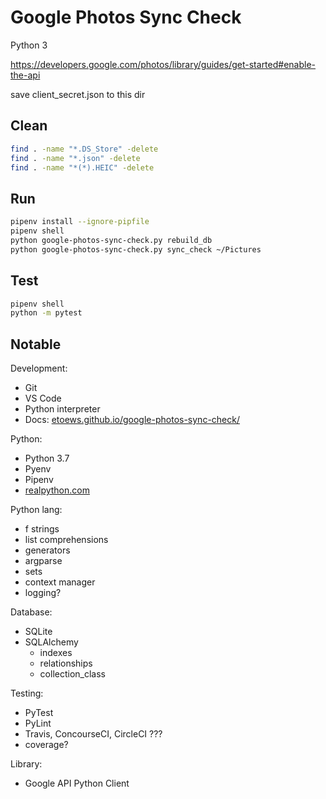 # Google Photos Sync Check

Python 3

https://developers.google.com/photos/library/guides/get-started#enable-the-api

save client_secret.json to this dir

## Clean

```bash
find . -name "*.DS_Store" -delete
find . -name "*.json" -delete
find . -name "*(*).HEIC" -delete
```

## Run

```bash
pipenv install --ignore-pipfile
pipenv shell
python google-photos-sync-check.py rebuild_db
python google-photos-sync-check.py sync_check ~/Pictures
```

## Test

```bash
pipenv shell
python -m pytest
```

## Notable

Development:
* Git
* VS Code
* Python interpreter
* Docs: [etoews.github.io/google-photos-sync-check/](https://etoews.github.io/google-photos-sync-check/)

Python:
* Python 3.7
* Pyenv
* Pipenv
* [realpython.com](https://realpython.com/)

Python lang:
* f strings
* list comprehensions
* generators
* argparse
* sets
* context manager
* logging?

Database:
* SQLite
* SQLAlchemy
  * indexes
  * relationships
  * collection_class

Testing:
* PyTest
* PyLint
* Travis, ConcourseCI, CircleCI ???
* coverage?

Library:
* Google API Python Client
